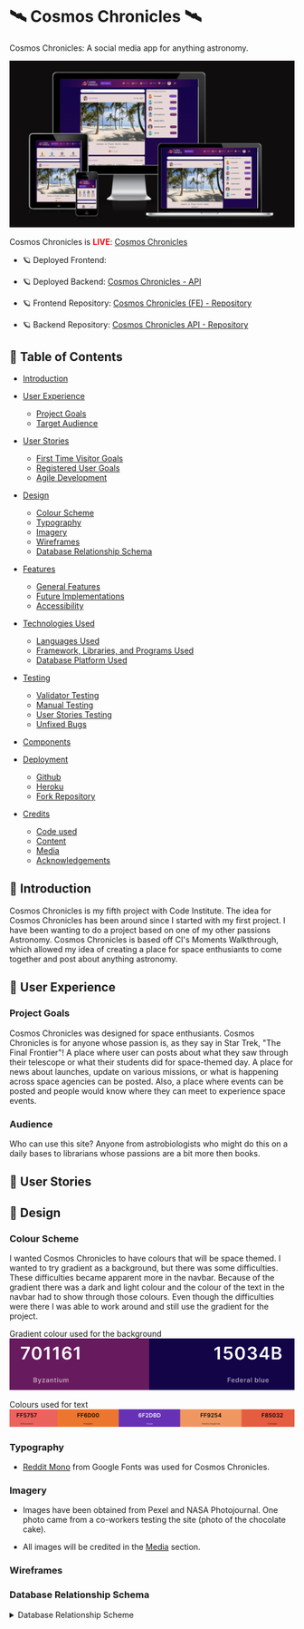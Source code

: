 # 🛰️ Cosmos Chronicles 🛰️

Cosmos Chronicles: A social media app for anything astronomy.

![Cosmos Chronicles Responsive Page](/src/assets/readme-images/amiresponsive.png)

Cosmos Chronicles is <span style="color:red"><strong>LIVE</strong></span>: [Cosmos Chronicles]()

* 🪐 Deployed Frontend:

* 🪐 Deployed Backend: [Cosmos Chronicles - API](https://cc-drf-api-pp5-b19f7ab60297.herokuapp.com/)

* 🪐 Frontend Repository: [Cosmos Chronicles (FE) - Repository](https://github.com/apita1423/cosmoschronicles_pp5)

* 🪐 Backend Repository: [Cosmos Chronicles API - Repository](https://github.com/apita1423/cc-drf-api-pp5)


## 🔭 Table of Contents

- [Introduction](#introduction)

- [User Experience](#user-experience)

    - [Project Goals](#project-goals)
    - [Target Audience](#target-audience)

- [User Stories](#user-stories)
    - [First Time Visitor Goals](#first-time-visitor-goals)
    - [Registered User Goals](#registered-user-goals)
    - [Agile Development](#agile-development)

- [Design](#design)

    - [Colour Scheme](#colour-scheme)
    - [Typography](#typrography)
    - [Imagery](#imagery)
    - [Wireframes](#wireframes)
    - [Database Relationship Schema](#database-relationship-schema)

- [Features](#features)

    - [General Features](#general-features)
    - [Future Implementations](#future-implementations)
    - [Accessibility](#accessibility)

- [Technologies Used](#technologies-used)

    - [Languages Used](#languages-used)
    - [Framework, Libraries, and Programs Used](#framework-libraries-and-programs-used)
    - [Database Platform Used](#database-platform-used)

- [Testing](#testing)

    - [Validator Testing](#validator-testing)
    - [Manual Testing](#manual-testing)
    - [User Stories Testing](#user-stories-testing)
    - [Unfixed Bugs](#unfixed-bugs)

- [Components](#components)

- [Deployment](#deployment)
    - [Github](#github)
    - [Heroku](#Heroku)
    - [Fork Repository](#fork-repository)

- [Credits](#credits)

    - [Code used](#code-used)
    - [Content](#content)
    - [Media](#media)
    - [Acknowledgements](#acknowledgements)


## 🔭 Introduction

Cosmos Chronicles is my fifth project with Code Institute. The idea for Cosmos Chronicles has been around since I started with my first project. I have been wanting to do a project based on one of my other passions Astronomy. Cosmos Chronicles is based off CI's Moments Walkthrough, which allowed my idea of creating a place for space enthusiants to come together and post about anything astronomy.

## 🔭 User Experience

### Project Goals

Cosmos Chronicles was designed for space enthusiants. Cosmos Chronicles is for anyone whose passion is, as they say in Star Trek, "The Final Frontier"! A place where user can posts about what they saw through their telescope or what their students did for space-themed day. A place for news about launches, update on various missions, or what is happening across space agencies can be posted. Also, a place where events can be posted and people would know where they can meet to experience space events. 

### Audience

Who can use this site? Anyone from astrobiologists who might do this on a daily bases to librarians whose passions are a bit more then books. 

## 🔭 User Stories


## 🔭 Design

### Colour Scheme

I wanted Cosmos Chronicles to have colours that will be space themed. I wanted to try gradient as a background, but there was some difficulties. These difficulties became apparent more in the navbar. Because of the gradient there was a dark and light colour and the colour of the text in the navbar had to show through those colours. Even though the difficulties were there I was able to work around and still use the gradient for the project. 

Gradient colour used for the background
![Gradient Colours](/src/assets/readme-images/gradient-colour.png)

Colours used for text
![Colours Used](/src/assets/readme-images/colours.png)

### Typography

- [Reddit Mono](https://fonts.google.com/specimen/Reddit+Mono?query=reddit+mono) from Google Fonts was used for Cosmos Chronicles.

### Imagery

- Images have been obtained from Pexel and NASA Photojournal. One photo came from a co-workers testing the site (photo of the chocolate cake).

- All images will be credited in the [Media](#media) section.

### Wireframes

### Database Relationship Schema

<details><summary>Database Relationship Scheme</summary>
<img src="./src/assets/readme-images/pp5-database.png">
</detail>
    
---

## 🔭 Features

### General Features

### Future Implementations

 - Box underneath Popular Profiles to show new updates whenever someone updates news or events. When clicked it will redirect to either the News or Events section.

- Add a live feed for NASA TV from YouTube.

- Create a section where the community can take part in astronomy themed citizen science.

### Accessibility

---

## 🔭 Testing

### Validator Testing

### Manual Testing

### User Stories Testing

### Unfixed Bugs

---

## 🔭 Deployment

- Cosmos Chronicles (Frontend) has been deployed through Heroku.
    - [Cosmos Chronicles]()

- Cosmos Chronicles API (Backend) has been deployed through Heroku.
    - [Cosmos Chronicles API](https://cc-drf-api-pp5-b19f7ab60297.herokuapp.com/)

### Github

### Heroku

---

## 🔭 Technologies Used

### Languages Used

- HTML
- CSS
- Javascript

### Frameworks Used

- ReactJS
- Cloudinary
- React-Bootstrap 

### Database Platform Used

 - CI's Postgres SQL 

### Tools Used

- VSCode - IDE used to create both Cosmos Chronicles' frontend and backend.
- Github - To store the Cosmos Chronicles Repo.
- Font Awesome - Icons used throughout the project.
- Balsamiq - Used to create the wireframes.
- Pexel - Images used for the posts.
- NASA PhotoJournal - Used for the images of Saturn and Titan. [NASA Photjournal](https://photojournal.jpl.nasa.gov/)
- Coolors - Used to pick colours.
- CSS Gradient - Used to great the colours gradient for the background. [CSS Gradient](https://cssgradient.io/)
- Canva - Used for the design of the logo, notfound page image, and astronomical clock image.
- ChatGPT - Used for About Us, News, and Events content.
- AmIResponsive - Used for the responsive image.
- ResponsiveTestTool - Used to the site in various sizes. [ResponsiveTestTool](https://responsivetesttool.com/)

---
## 🔭 Components

---

## 🔭 Credits

### Code Used

- I relied on CI's Moments Walkthrough for the bases of the project with the additon of news(Chronicles) and events.

### Content

- Content in bios and posts were done by me. ChatGPT was used for the content in the about us, events, and news pages.

### Media

Images have been sourced from Pexel, NASA Photojournal Images, and Canva.

Images sourced from NASA Photojournal library.

- [Saturn Image](https://photojournal.jpl.nasa.gov/catalog/PIA01268)
- [Titan Image](https://photojournal.jpl.nasa.gov/catalog/PIA07232)

Images sourced from Pexel

- [Space Image 1](https://www.pexels.com/photo/silhouette-of-person-standing-on-a-field-under-starry-night-8495473/)
- [Space Image 2](https://www.pexels.com/photo/black-and-blue-abstract-art-11933300/)
- [Space Image 3](https://www.pexels.com/photo/group-of-multiethnic-people-gathering-around-female-speaker-in-studio-3856027/)
- [Space Image 4](https://www.pexels.com/photo/space-shuttle-atlantis-on-display-at-the-kennedy-space-center-visitor-complex-11479853/)
- [Space Image 5](https://www.pexels.com/photo/cute-purebred-dog-with-tongue-out-standing-on-sofa-at-home-5951902/)
- [Space Image 6](https://www.pexels.com/photo/statues-of-astronauts-in-kennedy-space-center-in-usa-9697595/)
- [Space Image 7](https://www.pexels.com/photo/painted-planet-cutouts-8537195/)
- [Space Image 8](https://www.pexels.com/photo/photo-of-blue-and-yellow-lighted-dome-tent-surrounded-by-plants-during-night-time-712067/)
- [Space Image 9](https://www.pexels.com/photo/decorations-on-wall-and-ceiling-in-griffith-observatory-in-los-angeles-usa-17523719/)
- [Space Image 10](https://www.pexels.com/photo/photo-of-aurora-during-evening-1938348/)
- [Space Image 11](https://www.pexels.com/photo/blue-and-white-planet-display-87009/)
- [Space Image 12](https://www.pexels.com/photo/sky-filled-with-stars-at-night-2106759/)
- [Space Image 13](https://www.pexels.com/photo/landscape-photography-of-snow-pathway-between-trees-during-winter-688660/)
- [Space Image 14](https://www.pexels.com/photo/black-light-post-near-tree-2214035/)
- [Space Image 15](https://www.pexels.com/photo/eye-level-photo-of-train-tracks-surrounded-with-trees-1448899/)
- [Space Image 16](https://www.pexels.com/photo/photo-of-beach-and-palm-trees-1457812/)



### Acknowledgments

- Again, and for the last time, I'm truly grateful for my mentor, Martina. She has been the best mentor someone could ask for. 

- Oisin and John from Tutor Support, who helped with a few "TINY" issues that came up. 

- My husband who has encouraged me throughout the course, and, of course, my animals who have been okay with me being in front of a computer and not being a bed for them to relax. After this I can go back to being a bed. 
